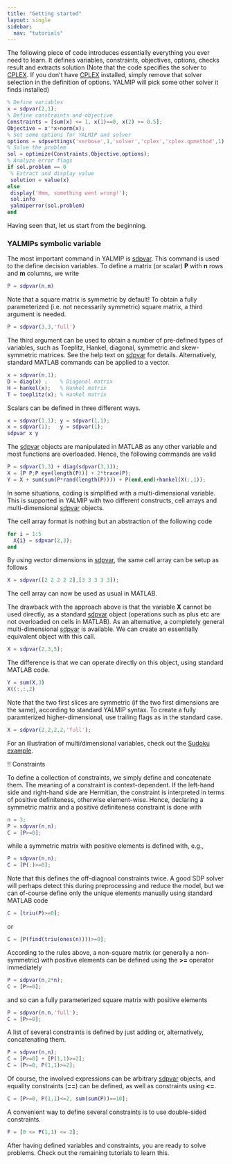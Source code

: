 ```yaml
---
title: "Getting started"
layout: single
sidebar:
  nav: "tutorials"
---
```


The following piece of code introduces essentially  everything you ever need to learn. It defines variables, constraints, objectives, options, checks result and extracts solution (Note that the code specifies the solver to [CPLEX](/yalmip/solvers/cplex). If you don't have [CPLEX](/yalmip/solvers/cplex) installed, simply remove that solver selection in the definition of options. YALMIP will pick some other solver it finds installed)

````matlab
% Define variables
x = sdpvar(2,1);
% Define constraints and objective
Constraints = [sum(x) <= 1, x(1)==0, x(2) >= 0.5];
Objective = x'*x+norm(x);
% Set some options for YALMIP and solver
options = sdpsettings('verbose',1,'solver','cplex','cplex.qpmethod',1);
% Solve the problem
sol = optimize(Constraints,Objective,options);
% Analyze error flags
if sol.problem == 0
 % Extract and display value
 solution = value(x)
else
 display('Hmm, something went wrong!');
 sol.info
 yalmiperror(sol.problem)
end
````

Having seen that, let us start from the beginning.

### YALMIPs symbolic variable
The most important command in YALMIP is [sdpvar](/commands/sdpvar). This command is used to the define decision variables. To define a matrix (or scalar) **P** with **n** rows and **m** columns, we write

````matlab
P = sdpvar(n,m)
````

Note that a square matrix is symmetric by default! To obtain a fully parameterized (i.e. not necessarily symmetric) square matrix, a third argument is needed.

````matlab
P = sdpvar(3,3,'full')
```` 

The third argument can be used to obtain a number of pre-defined types of variables, such as Toeplitz, Hankel, diagonal, symmetric and skew-symmetric matrices. See the help text on [sdpvar](/commands/sdpvar) for details. Alternatively, standard MATLAB commands can be applied to a vector.

````matlab
x = sdpvar(n,1);
D = diag(x) ;    % Diagonal matrix
H = hankel(x);   % Hankel matrix
T = toeplitz(x); % Hankel matrix
```` 

Scalars can be defined in three different ways.

````matlab
x = sdpvar(1,1); y = sdpvar(1,1);
x = sdpvar(1);   y = sdpvar(1);
sdpvar x y
````

The [sdpvar](/commands/sdpvar) objects are manipulated in MATLAB as any other variable and most functions are overloaded. Hence, the following commands are valid

````matlab
P = sdpvar(3,3) + diag(sdpvar(3,1));
X = [P P;P eye(length(P))] + 2*trace(P);
Y = X + sum(sum(P*rand(length(P)))) + P(end,end)+hankel(X(:,1));
```` 

In some situations, coding is simplified with a multi-dimensional variable. This is supported in YALMIP with two different constructs, cell arrays and multi-dimensional [sdpvar](/commands/sdpvar) objects.

The cell array format is nothing but an abstraction of the following code

````matlab
for i = 1:5
  X{i} = sdpvar(2,3);
end
````

By using vector dimensions in [sdpvar](/commands/sdpvar), the same cell array can be setup as follows

````matlab
X = sdpvar([2 2 2 2 2],[3 3 3 3 3]);
````

The cell array can now be used as usual in MATLAB.

The drawback with the approach above is that the variable **X** cannot be used directly, as a standard [sdpvar](/commands/sdpvar) object (operations such as plus etc are not overloaded on cells in MATLAB). As an alternative, a completely general multi-dimensional [sdpvar](/commands/sdpvar) is available. We can create an essentially equivalent object with this call. 

````matlab
X = sdpvar(2,3,5);
````

The difference is that we can operate directly on this object, using standard MATLAB code.

````matlab
Y = sum(X,3)
X((:,:,2)
````

Note that the two first slices are symmetric (if the two first dimensions are the same), according to standard YALMIP syntax. To create a fully paramterized higher-dimensional, use trailing flags as in the standard case.

````matlab
X = sdpvar(2,2,2,2,'full');
````

For an illustration of multi/dimensional variables, check out the [Sudoku example](/yalmip/examples/sudoku).


!! Constraints

To define a collection of constraints, we simply define and concatenate them. The meaning of a constraint is context-dependent. If the left-hand side and right-hand side are Hermitian, the constraint is interpreted in terms of positive definiteness, otherwise element-wise. Hence, declaring a symmetric matrix and a positive definiteness constraint is done with

````matlab
n = 3;
P = sdpvar(n,n);
C = [P>=0];
```` 

while a symmetric matrix with positive elements is defined with, e.g.,

````matlab
P = sdpvar(n,n);
C = [P(:)>=0];
```` 
Note that this defines the off-diagnoal constraints twice. A good SDP solver will perhaps detect this during preprocessing and reduce the model, but we can of-course define only the unique elements manually using standard MATLAB code

````matlab
C = [triu(P)>=0];
```` 
or

````matlab
C = [P(find(triu(ones(n))))>=0];
```` 

According to the rules above, a non-square matrix (or generally a non-symmetric) with positive elements can be defined using the **>=** operator immediately

````matlab
P = sdpvar(n,2*n);
C = [P>=0];
```` 

and so can a fully parameterized square matrix with positive elements

````matlab
P = sdpvar(n,n,'full');
C = [P>=0];
```` 

A list of several constraints is defined by just adding or, alternatively, concatenating them.

````matlab
P = sdpvar(n,n);
C = [P>=0] + [P(1,1)>=2];
C = [P>=0, P(1,1)>=2];
```` 

Of course, the involved expressions can be arbitrary [sdpvar](/commands/sdpvar) objects, and equality constraints (**==**) can be defined, as well as constraints using **<=**.

````matlab
C = [P>=0, P(1,1)<=2, sum(sum(P))==10];
```` 

A convenient way to define several constraints is to use double-sided constraints.

````matlab
F = [0 <= P(1,1) <= 2];
```` 

After having defined variables and constraints, you are ready to solve problems. Check out the remaining tutorials to learn this.
